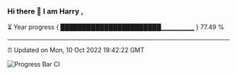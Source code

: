 ### Hi there 👋 I am Harry , 

⏳ Year progress { ███████████████████████▁▁▁▁▁▁▁ } 77.49 %

---

⏰ Updated on Mon, 10 Oct 2022 19:42:22 GMT

![Progress Bar CI](https://github.com/duykhang68/duykhang68/workflows/Progress%20Bar%20CI/badge.svg)
